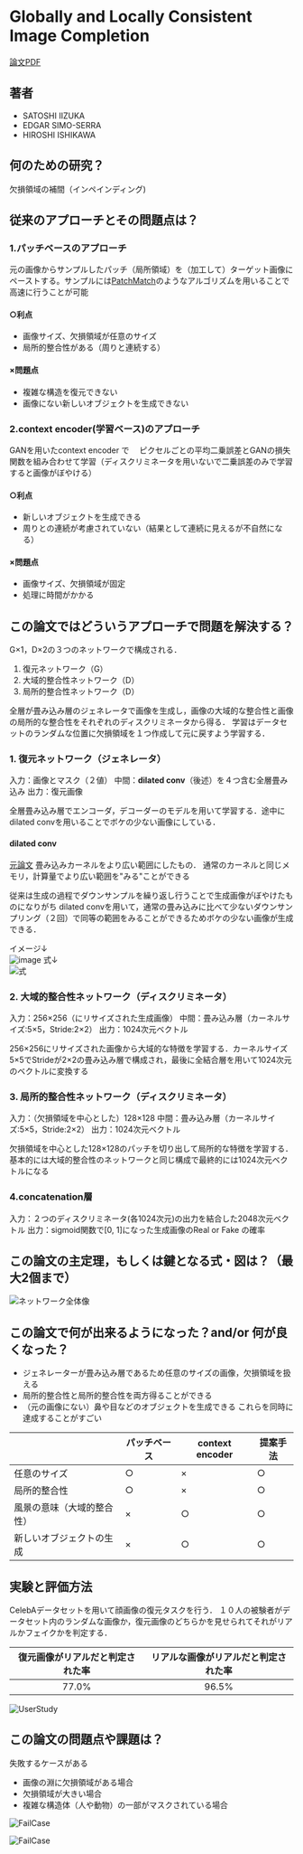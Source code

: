 # Globally and Locally Consistent Image Completion

[論文PDF](http://iizuka.cs.tsukuba.ac.jp/projects/completion/data/completion_sig2017.pdf)

## 著者
- SATOSHI IIZUKA
- EDGAR SIMO-SERRA
- HIROSHI ISHIKAWA

## 何のための研究？
欠損領域の補間（インペインディング)


## 従来のアプローチとその問題点は？
### 1.パッチベースのアプローチ
元の画像からサンプルしたパッチ（局所領域）を（加工して）ターゲット画像にペーストする。サンプルには[PatchMatch](https://gfx.cs.princeton.edu/gfx/pubs/Barnes_2009_PAR/patchmatch.pdf)のようなアルゴリズムを用いることで高速に行うことが可能

#### ○利点
* 画像サイズ、欠損領域が任意のサイズ
* 局所的整合性がある（周りと連続する）

#### ×問題点
* 複雑な構造を復元できない
* 画像にない新しいオブジェクトを生成できない

### 2.context encoder(学習ベース)のアプローチ

GANを用いたcontext encoder で　
ピクセルごとの平均二乗誤差とGANの損失関数を組み合わせて学習（ディスクリミネータを用いないで二乗誤差のみで学習すると画像がぼやける）
#### ○利点
* 新しいオブジェクトを生成できる
* 周りとの連続が考慮されていない（結果として連続に見えるが不自然になる）

#### ×問題点
* 画像サイズ、欠損領域が固定
* 処理に時間がかかる


## この論文ではどういうアプローチで問題を解決する？

G×1，D×2の３つのネットワークで構成される．
1. 復元ネットワーク（G）
2. 大域的整合性ネットワーク（D）
3. 局所的整合性ネットワーク（D）

全層が畳み込み層のジェネレータで画像を生成し，画像の大域的な整合性と画像の局所的な整合性をそれぞれのディスクリミネータから得る．
学習はデータセットのランダムな位置に欠損領域を１つ作成して元に戻すよう学習する．

### 1. 復元ネットワーク（ジェネレータ）
入力：画像とマスク（２値）
中間：**dilated conv**（後述）を４つ含む全層畳み込み
出力：復元画像

全層畳み込み層でエンコーダ，デコーダーのモデルを用いて学習する．途中にdilated convを用いることでボケの少ない画像にしている．

#### dilated conv
[元論文](https://arxiv.org/abs/1511.07122)
畳み込みカーネルをより広い範囲にしたもの．
通常のカーネルと同じメモリ，計算量でより広い範囲を"みる"ことができる

従来は生成の過程でダウンサンプルを繰り返し行うことで生成画像がぼやけたものになりがち
dilated convを用いて，通常の畳み込みに比べて少ないダウンサンプリング（２回）で同等の範囲をみることができるためボケの少ない画像が生成できる．

イメージ↓  
![image](https://user-images.githubusercontent.com/60776249/80814319-9ffbe780-8c06-11ea-965a-07dd2a2d77d1.png)
式↓  
![式](https://user-images.githubusercontent.com/60776249/80814624-2c0e0f00-8c07-11ea-96a0-c466119b103e.png)

### 2. 大域的整合性ネットワーク（ディスクリミネータ）
入力：256×256（にリサイズされた生成画像）
中間：畳み込み層（カーネルサイズ:5×5，Stride:2×2）
出力：1024次元ベクトル

256×256にリサイズされた画像から大域的な特徴を学習する．カーネルサイズ5×5でStrideが2×2の畳み込み層で構成され，最後に全結合層を用いて1024次元のベクトルに変換する


### 3. 局所的整合性ネットワーク（ディスクリミネータ）
入力：（欠損領域を中心とした）128×128
中間：畳み込み層（カーネルサイズ:5×5，Stride:2×2）
出力：1024次元ベクトル

欠損領域を中心とした128×128のパッチを切り出して局所的な特徴を学習する．基本的には大域的整合性のネットワークと同じ構成で最終的には1024次元ベクトルになる

### 4.concatenation層
入力：２つのディスクリミネータ(各1024次元)の出力を結合した2048次元ベクトル
出力：sigmoid関数で[0, 1]になった生成画像のReal or Fake の確率

## この論文の主定理，もしくは鍵となる式・図は？（最大2個まで）

![ネットワーク全体像](https://user-images.githubusercontent.com/60776249/80808970-b05a9500-8bfb-11ea-99bd-976dd3fd8e09.png)


## この論文で何が出来るようになった？and/or 何が良くなった？　
* ジェネレーターが畳み込み層であるため任意のサイズの画像，欠損領域を扱える
* 局所的整合性と局所的整合性を両方得ることができる
* （元の画像にない）鼻や目などのオブジェクトを生成できる
これらを同時に達成することがすごい

|                            | パッチベース | context encoder | 提案手法 |
|----------------------------|--------------|-----------------|----------|
| 任意のサイズ               | ○            | ×               | ○        |
| 局所的整合性               | ○            | ×               | ○        |
| 風景の意味（大域的整合性） | ×            | ○               | ○        |
| 新しいオブジェクトの生成   | ×            | ○               | ○        |

## 実験と評価方法
CelebAデータセットを用いて顔画像の復元タスクを行う．
１０人の被験者がデータセット内のランダムな画像か，復元画像のどちらかを見せられてそれがリアルかフェイクかを判定する．

| 復元画像がリアルだと判定された率 | リアルな画像がリアルだと判定された率 |
|:----------------------------------:|:--------------------------------------:|
| 77.0%                            | 96.5%                                |


![UserStudy](https://user-images.githubusercontent.com/60776249/80817859-2c110d80-8c0d-11ea-903d-bb3ad51cfd97.png)

## この論文の問題点や課題は？
失敗するケースがある
* 画像の淵に欠損領域がある場合
* 欠損領域が大きい場合
* 複雑な構造体（人や動物）の一部がマスクされている場合  

![FailCase](https://user-images.githubusercontent.com/60776249/80818660-95455080-8c0e-11ea-8f66-629fef9678e9.png)

![FailCase](https://user-images.githubusercontent.com/60776249/80818793-c6be1c00-8c0e-11ea-920b-b89f813c4b23.png)
